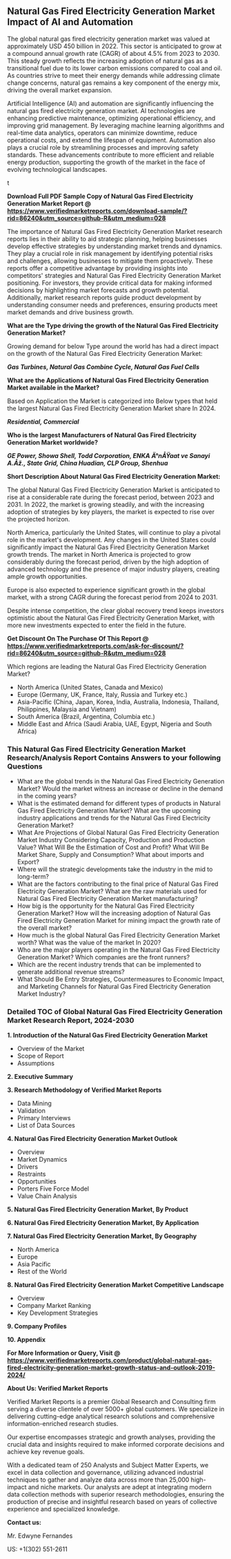 <h2>Natural Gas Fired Electricity Generation Market Impact of AI and Automation</h2><p>The global natural gas fired electricity generation market was valued at approximately USD 450 billion in 2022. This sector is anticipated to grow at a compound annual growth rate (CAGR) of about 4.5% from 2023 to 2030. This steady growth reflects the increasing adoption of natural gas as a transitional fuel due to its lower carbon emissions compared to coal and oil. As countries strive to meet their energy demands while addressing climate change concerns, natural gas remains a key component of the energy mix, driving the overall market expansion.</p><p>Artificial Intelligence (AI) and automation are significantly influencing the natural gas fired electricity generation market. AI technologies are enhancing predictive maintenance, optimizing operational efficiency, and improving grid management. By leveraging machine learning algorithms and real-time data analytics, operators can minimize downtime, reduce operational costs, and extend the lifespan of equipment. Automation also plays a crucial role by streamlining processes and improving safety standards. These advancements contribute to more efficient and reliable energy production, supporting the growth of the market in the face of evolving technological landscapes.</p>t</p><p id="" class=""><strong>Download Full PDF Sample Copy of Natural Gas Fired Electricity Generation Market Report @ <a href="https://www.verifiedmarketreports.com/download-sample/?rid=86240&utm_source=github-R&utm_medium=028" target="_blank">https://www.verifiedmarketreports.com/download-sample/?rid=86240&utm_source=github-R&utm_medium=028</a></strong></p><p>The importance of&nbsp;Natural Gas Fired Electricity Generation Market research reports lies in their ability to aid strategic planning, helping businesses develop effective strategies by understanding market trends and dynamics. They play a crucial role in risk management by identifying potential risks and challenges, allowing businesses to mitigate them proactively. These reports offer a competitive advantage by providing insights into competitors' strategies and Natural Gas Fired Electricity Generation Market positioning. For investors, they provide critical data for making informed decisions by highlighting market forecasts and growth potential. Additionally, market research reports guide product development by understanding consumer needs and preferences, ensuring products meet market demands and drive business growth.</p><p><strong>What are the&nbsp;Type driving the growth of the Natural Gas Fired Electricity Generation Market?</strong></p><p id="" class="">Growing demand for below Type around the world has had a direct impact on the growth of the Natural Gas Fired Electricity Generation Market:</p><em><strong>Gas Turbines, Natural Gas Combine Cycle, Natural Gas Fuel Cells</strong></em></p><strong>What are the&nbsp;Applications&nbsp;of Natural Gas Fired Electricity Generation Market available in the Market?</strong></p><p id="" class="">Based on Application the Market is categorized into Below types that held the largest Natural Gas Fired Electricity Generation Market share In 2024.</p><em><strong>Residential, Commercial</strong></em></p><strong>Who is the largest Manufacturers of Natural Gas Fired Electricity Generation Market worldwide?</strong></p><p><em><strong>GE Power, Showa Shell, Todd Corporation, ENKA Ä°nÅŸaat ve Sanayi A.Åž., State Grid, China Huadian, CLP Group, Shenhua</strong></em></p><p id="" class=""><strong>Short Description About Natural Gas Fired Electricity Generation Market:</strong></p><p>The global Natural Gas Fired Electricity Generation Market is anticipated to rise at a considerable rate during the forecast period, between 2023 and 2031. In 2022, the market is growing steadily, and with the increasing adoption of strategies by key players, the market is expected to rise over the projected horizon.</p><p>North America, particularly the United States, will continue to play a pivotal role in the market's development. Any changes in the United States could significantly impact the Natural Gas Fired Electricity Generation Market growth trends. The market in North America is projected to grow considerably during the forecast period, driven by the high adoption of advanced technology and the presence of major industry players, creating ample growth opportunities.</p><p>Europe is also expected to experience significant growth in the global market, with a strong CAGR during the forecast period from 2024 to 2031.</p><p>Despite intense competition, the clear global recovery trend keeps investors optimistic about the Natural Gas Fired Electricity Generation Market, with more new investments expected to enter the field in the future.</p><p id="" class=""><strong>Get Discount On The Purchase Of This Report @ <a href="https://www.verifiedmarketreports.com/ask-for-discount/?rid=86240&utm_source=github-R&utm_medium=028" target="_blank">https://www.verifiedmarketreports.com/ask-for-discount/?rid=86240&utm_source=github-R&utm_medium=028</a></strong></p>Which regions are leading the Natural Gas Fired Electricity Generation Market?</p><ul><li>North America (United States, Canada and Mexico)</li><li>Europe (Germany, UK, France, Italy, Russia and Turkey etc.)</li><li>Asia-Pacific (China, Japan, Korea, India, Australia, Indonesia, Thailand, Philippines, Malaysia and Vietnam)</li><li>South America (Brazil, Argentina, Columbia etc.)</li><li>Middle East and Africa (Saudi Arabia, UAE, Egypt, Nigeria and South Africa)</li></ul><h3 id="" class="">This Natural Gas Fired Electricity Generation Market Research/Analysis Report Contains Answers to your following Questions</h3><ul><li>What are the global trends in the Natural Gas Fired Electricity Generation Market? Would the market witness an increase or decline in the demand in the coming years?</li><li>What is the estimated demand for different types of products in Natural Gas Fired Electricity Generation Market? What are the upcoming industry applications and trends for the Natural Gas Fired Electricity Generation Market?</li><li>What Are Projections of Global Natural Gas Fired Electricity Generation Market Industry Considering Capacity, Production and Production Value? What Will Be the Estimation of Cost and Profit? What Will Be Market Share, Supply and Consumption? What about imports and Export?</li><li>Where will the strategic developments take the industry in the mid to long-term?</li><li>What are the factors contributing to the final price of Natural Gas Fired Electricity Generation Market? What are the raw materials used for Natural Gas Fired Electricity Generation Market manufacturing?</li><li>How big is the opportunity for the Natural Gas Fired Electricity Generation Market? How will the increasing adoption of Natural Gas Fired Electricity Generation Market for mining impact the growth rate of the overall market?</li><li>How much is the global Natural Gas Fired Electricity Generation Market worth? What was the value of the market In 2020?</li><li>Who are the major players operating in the Natural Gas Fired Electricity Generation Market? Which companies are the front runners?</li><li>Which are the recent industry trends that can be implemented to generate additional revenue streams?</li><li>What Should Be Entry Strategies, Countermeasures to Economic Impact, and Marketing Channels for Natural Gas Fired Electricity Generation Market Industry?</li></ul><h3 id="" class="">Detailed TOC of Global Natural Gas Fired Electricity Generation Market Research Report, 2024-2030</h3><p id="" class=""><strong>1. Introduction of the Natural Gas Fired Electricity Generation Market</strong></p><ul><li>Overview of the Market</li><li>Scope of Report</li><li>Assumptions</li></ul><p id="" class=""><strong>2. Executive Summary</strong></p><p id="" class=""><strong>3. Research Methodology of Verified Market Reports</strong></p><ul><li>Data Mining</li><li>Validation</li><li>Primary Interviews</li><li>List of Data Sources</li></ul><p id="" class=""><strong>4. Natural Gas Fired Electricity Generation Market Outlook</strong></p><ul><li>Overview</li><li>Market Dynamics</li><li>Drivers</li><li>Restraints</li><li>Opportunities</li><li>Porters Five Force Model</li><li>Value Chain Analysis</li></ul><p id="" class=""><strong>5. Natural Gas Fired Electricity Generation Market, By Product</strong></p><p id="" class=""><strong>6. Natural Gas Fired Electricity Generation Market, By Application</strong></p><p id="" class=""><strong>7. Natural Gas Fired Electricity Generation Market, By Geography</strong></p><ul><li>North America</li><li>Europe</li><li>Asia Pacific</li><li>Rest of the World</li></ul><p id="" class=""><strong>8. Natural Gas Fired Electricity Generation Market Competitive Landscape</strong></p><ul><li>Overview</li><li>Company Market Ranking</li><li>Key Development Strategies</li></ul><p id="" class=""><strong>9. Company Profiles</strong></p><p id="" class=""><strong>10. Appendix</strong></p><p id="" class=""><strong>For More Information or Query, Visit @ <a href="https://www.verifiedmarketreports.com/product/global-natural-gas-fired-electricity-generation-market-growth-status-and-outlook-2019-2024/" target="_blank">https://www.verifiedmarketreports.com/product/global-natural-gas-fired-electricity-generation-market-growth-status-and-outlook-2019-2024/</a></strong></p><p id="" class=""><strong>About Us: Verified Market Reports</strong></p><p id="" class="">Verified Market Reports is a premier Global Research and Consulting firm serving a diverse clientele of over 5000+ global customers. We specialize in delivering cutting-edge analytical research solutions and comprehensive information-enriched research studies.</p><p id="" class="">Our expertise encompasses strategic and growth analyses, providing the crucial data and insights required to make informed corporate decisions and achieve key revenue goals.</p><p id="" class="">With a dedicated team of 250 Analysts and Subject Matter Experts, we excel in data collection and governance, utilizing advanced industrial techniques to gather and analyze data across more than 25,000 high-impact and niche markets. Our analysts are adept at integrating modern data collection methods with superior research methodologies, ensuring the production of precise and insightful research based on years of collective experience and specialized knowledge.</p><p id="" class=""><strong>Contact us:</strong></p><p id="" class="">Mr. Edwyne Fernandes</p><p id="" class="">US: +1(302) 551-2611</p>